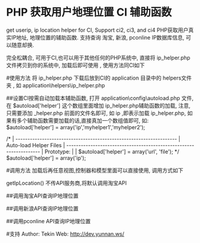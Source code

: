 # PHP 获取用户地理位置 CI 辅助函数
get userip, ip location helper for CI,  Support ci2, ci3, and ci4 PHP获取用户真实IP地址, 地理位置的辅助函数.
支持查询 淘宝, 新浪, pconline IP数据库信息, 可以随意却换.  

完全松耦合, 可用于CI,也可以用于其他任何的PHP系统中, 直接将 ip_helper.php 文件拷贝到你的系统中, 加载后即可使用 , 使用方法同CI如下

#使用方法
将 ip_helper.php 下载后放到CI的 application 目录中的 helpers文件夹 , 如  application\helpers\ip_helper.php

##设置CI按需自动加载本辅助函数,
打开 application\config\autoload.php 文件, 在 $autoload['helper'] 这个数组里面增加 ip_helper.php辅助函数的加载, 注意,只需要添加 _helper.php 前面的文件名即可, 如 ip ,即表示加载 ip_helper.php, 如果有多个辅助函数需要加载的话,直接真加一个数组值即可, 如: $autoload['helper'] = array('ip','myhelper1','myhelper2');


/*
| -------------------------------------------------------------------
|  Auto-load Helper Files
| -------------------------------------------------------------------
| Prototype:
|
|	$autoload['helper'] = array('url', 'file');
*/
$autoload['helper'] = array('ip');

#调用方法
加载后再任意视图,控制器和模型里面可以直接使用, 调用方式如下

 getIpLocation() 不传API服务商,将默认调用淘宝API
 

##调用淘宝API查询IP地理位置
<?php echo getIpLocation('taobao'); ?>

##调用新浪API查询IP地理位置
<?php echo getIpLocation('sina'); ?>


##调用pconline API查询IP地理位置
<?php echo getIpLocation('pconline'); ?>


#支持
Author: Tekin
Web: http://dev.yunnan.ws/

